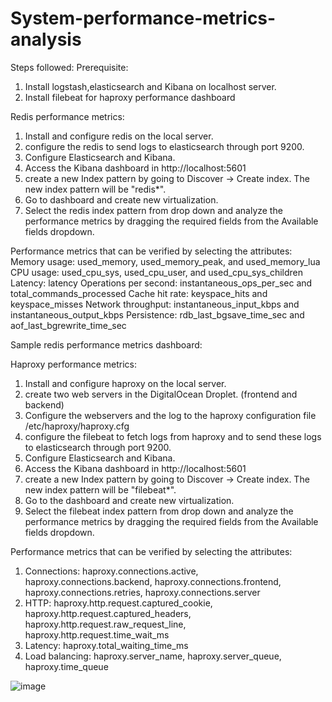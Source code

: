 # System-performance-metrics-analysis
Steps followed:
Prerequisite:
1. Install logstash,elasticsearch and Kibana on localhost server.
2. Install filebeat for haproxy performance dashboard

Redis performance metrics:
1. Install and configure redis on the local server.
2. configure the redis to send logs to elasticsearch through port 9200.
3. Configure Elasticsearch and Kibana.
4. Access the Kibana dashboard in http://localhost:5601
5. create a new Index pattern by going to Discover -> Create index. The new index pattern will be "redis*".
6. Go to dashboard and create new virtualization.
7. Select the redis index pattern from drop down and analyze the performance metrics by dragging the required fields from the Available fields dropdown.

Performance metrics that can be verified by selecting the attributes:
Memory usage: used_memory, used_memory_peak, and used_memory_lua
CPU usage: used_cpu_sys, used_cpu_user, and used_cpu_sys_children
Latency: latency
Operations per second: instantaneous_ops_per_sec and total_commands_processed
Cache hit rate: keyspace_hits and keyspace_misses
Network throughput: instantaneous_input_kbps and instantaneous_output_kbps
Persistence:  rdb_last_bgsave_time_sec and aof_last_bgrewrite_time_sec

Sample redis performance metrics dashboard:



Haproxy performance metrics:
1. Install and configure haproxy on the local server.
2. create two web servers in the DigitalOcean Droplet. (frontend and backend)
3. Configure the webservers and the log to the haproxy configuration file /etc/haproxy/haproxy.cfg
4. configure the filebeat to fetch logs from haproxy and to send these logs to elasticsearch through port 9200.
3. Configure Elasticsearch and Kibana.
4. Access the Kibana dashboard in http://localhost:5601
5. create a new Index pattern by going to Discover -> Create index. The new index pattern will be "filebeat*".
6. Go to the dashboard and create new virtualization.
7. Select the filebeat index pattern from drop down and analyze the performance metrics by dragging the required fields from the Available fields dropdown.

Performance metrics that can be verified by selecting the attributes:
1. Connections: haproxy.connections.active, haproxy.connections.backend, haproxy.connections.frontend, haproxy.connections.retries, haproxy.connections.server
2. HTTP: haproxy.http.request.captured_cookie, haproxy.http.request.captured_headers, haproxy.http.request.raw_request_line, haproxy.http.request.time_wait_ms
3. Latency: haproxy.total_waiting_time_ms
4. Load balancing: haproxy.server_name, haproxy.server_queue, haproxy.time_queue

![image](https://github.com/SwathiSelvakumaran/System-performance-metrics-analysis/assets/73472775/ece5daac-d989-45cb-a63f-11b8cdc9bee0)

